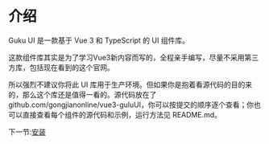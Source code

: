 # 介绍
Guku UI 是一款基于 Vue 3 和 TypeScript 的 UI 组件库。

这款组件库其实是为了学习Vue3新内容而写的，全程亲手编写，尽量不采用第三方库，包括现在看到的这个官网。

所以强烈不建议你将此 UI 库用于生产环境。但如果你是抱着看源代码的目的来的，那么这个库还是值得一看的。源代码放在了 github.com/gongjianonline/vue3-guluUI，你可以按提交的顺序逐个查看；你也可以直接查看每个组件的源代码和示例，运行方法见 README.md。

下一节:[安装](/doc/install)